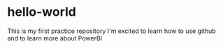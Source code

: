 # hello-world
This is my first practice repository
I'm excited to learn how to use github and to learn more about PowerBI
